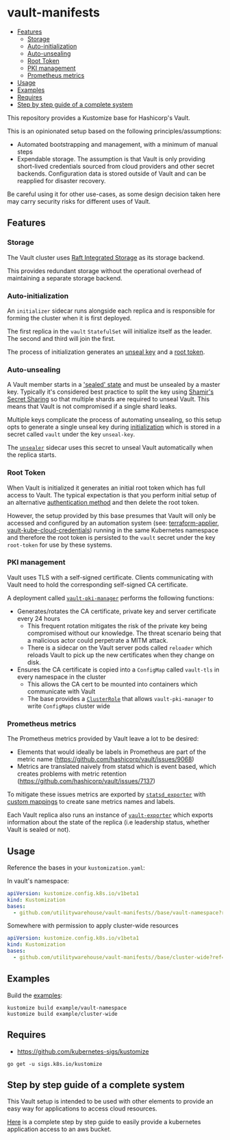 # vault-manifests

<!-- vim-markdown-toc GFM -->

* [Features](#features)
  * [Storage](#storage)
  * [Auto-initialization](#auto-initialization)
  * [Auto-unsealing](#auto-unsealing)
  * [Root Token](#root-token)
  * [PKI management](#pki-management)
  * [Prometheus metrics](#prometheus-metrics)
* [Usage](#usage)
* [Examples](#examples)
* [Requires](#requires)
* [Step by step guide of a complete system](#step-by-step-guide-of-a-complete-system)

<!-- vim-markdown-toc -->

This repository provides a Kustomize base for Hashicorp's Vault.

This is an opinionated setup based on the following principles/assumptions:

- Automated bootstrapping and management, with a minimum of manual steps
- Expendable storage. The assumption is that Vault is only providing short-lived
  credentials sourced from cloud providers and other secret backends. Configuration
  data is stored outside of Vault and can be reapplied for disaster recovery.

Be careful using it for other use-cases, as some design decision taken here may carry
security risks for different uses of Vault.

## Features

### Storage

The Vault cluster uses [Raft Integrated
Storage](https://www.vaultproject.io/docs/configuration/storage/raft) as its
storage backend.

This provides redundant storage without the operational overhead of maintaining
a separate storage backend.

### Auto-initialization

An `initializer` sidecar runs alongside each replica and is responsible for
forming the cluster when it is first deployed.

The first replica in the `vault` `StatefulSet` will initialize itself as the
leader. The second and third will join the first.

The process of initialization generates an [unseal key](#Auto-unsealing) and a [root
token](#Root-Token).

### Auto-unsealing

A Vault member starts in a ['sealed' state](https://www.vaultproject.io/docs/concepts/seal)
and must be unsealed by a master key. Typically it's considered best practice to
split the key using
[Shamir's Secret Sharing](https://en.wikipedia.org/wiki/Shamir%27s_Secret_Sharing)
so that multiple shards are required to unseal Vault. This means that Vault is not
compromised if a single shard leaks.

Multiple keys complicate the process of automating unsealing, so this setup opts
to generate a single unseal key during [initialization](vault-toolkit/vault-initializer.sh)
which is stored in a secret called `vault` under the key `unseal-key`.

The [`unsealer`](vault-toolkit/vault-unsealer.sh) sidecar uses this secret to
unseal Vault automatically when the replica starts.

### Root Token

When Vault is initialized it generates an initial root token which has full
access to Vault. The typical expectation is that you perform initial setup of an
alternative [authentication method](https://www.vaultproject.io/docs/auth) and
then delete the root token.

However, the setup provided by this base presumes that Vault will only be accessed and
configured by an automation system (see:
[terraform-applier](https://github.com/utilitywarehouse/terraform-applier),
[vault-kube-cloud-credentials](https://github.com/utilitywarehouse/vault-kube-cloud-credentials))
running in the same Kubernetes namespace and therefore the root token is
persisted to the `vault` secret under the key `root-token` for use by these
systems.

### PKI management

Vault uses TLS with a self-signed certificate. Clients communicating
with Vault need to hold the corresponding self-signed CA certificate.

A deployment called [`vault-pki-manager`](base/vault-namespace/vault-pki.yaml)
performs the following functions:

- Generates/rotates the CA certificate, private key and server certificate every
  24 hours
  - This frequent rotation mitigates the risk of the private key being
    compromised without our knowledge. The threat scenario being that a
    malicious actor could perpetrate a MITM attack.
  - There is a sidecar on the Vault server pods called `reloader` which reloads
    Vault to pick up the new certificates when they change on disk.
- Ensures the CA certificate is copied into a `ConfigMap` called `vault-tls` in
  every namespace in the cluster
  - This allows the CA cert to be mounted into containers which communicate with
    Vault
  - The base provides a
    [`ClusterRole`](https://github.com/utilitywarehouse/vault-manifests/blob/master/base/cluster-wide/rbac.yaml)
    that allows `vault-pki-manager` to write `ConfigMaps` cluster wide

### Prometheus metrics

The Prometheus metrics provided by Vault leave a lot to be desired:

- Elements that would ideally be labels in Prometheus are part of the metric name
  (https://github.com/hashicorp/vault/issues/9068)
- Metrics are translated naively from statsd which is event based, which creates
  problems with metric retention
  (https://github.com/hashicorp/vault/issues/7137)

To mitigate these issues metrics are exported by
[`statsd_exporter`](https://github.com/prometheus/statsd_exporter) with [custom
mappings](base/vault-namespace/resources/statsd-mappings.yaml) to create sane
metrics names and labels.

Each Vault replica also runs an instance of
[`vault-exporter`](https://github.com/giantswarm/vault-exporter) which exports
information about the state of the replica (i.e leadership status, whether Vault
is sealed or not).

## Usage

Reference the bases in your `kustomization.yaml`:

In vault's namespace:

```yaml
apiVersion: kustomize.config.k8s.io/v1beta1
kind: Kustomization
bases:
  - github.com/utilitywarehouse/vault-manifests//base/vault-namespace?ref=1.7.1-1
```

Somewhere with permission to apply cluster-wide resources

```yaml
apiVersion: kustomize.config.k8s.io/v1beta1
kind: Kustomization
bases:
  - github.com/utilitywarehouse/vault-manifests//base/cluster-wide?ref=1.7.1-1
```

## Examples

Build the [examples](example/):

```
kustomize build example/vault-namespace
kustomize build example/cluster-wide
```

## Requires

- https://github.com/kubernetes-sigs/kustomize

`go get -u sigs.k8s.io/kustomize`

## Step by step guide of a complete system

This Vault setup is intended to be used with other elements to provide an easy
way for applications to access cloud resources.

[Here](complete-step-by-step-guide.md) is a complete step by step guide to easily
provide a kubernetes application access to an aws bucket.
